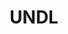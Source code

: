 ---
word: "true"

title: "UNDL"

categories: ['']

tags: ['UNDL']

arwords: 'منظمة لغة التواصل الرقمية العالمية'

arexps: []

enwords: ['UNDL']

enexps: []

arlexicons: 'ن'

enlexicons: 'U'

authors: ['Ruqayya Roshdy']

translators: ['']

citations: 'مقدمة في حوسبة اللغة العربية'

sources: 'مركز الملك عبدالله بن عبدالعزيز الدولي لخدمة اللغة العربية'

slug: ""
---